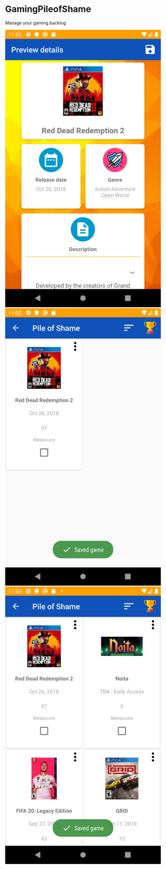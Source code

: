 # GamingPileofShame

Manage your gaming backlog

![Image of Yaktocat](1.png)
![Image of Yaktocat](2.png)
![Image of Yaktocat](3.png)
